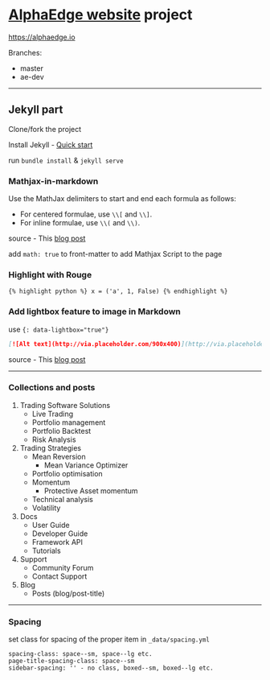 # [AlphaEdge website](https://alphaedge.io) project

https://alphaedge.io

Branches:
* master
* ae-dev

---

## Jekyll part

Clone/fork the project

Install Jekyll - [Quick start](https://jekyllrb.com/docs/quickstart/)

run `bundle install` & `jekyll serve`

### Mathjax-in-markdown

Use the MathJax delimiters to start and end each formula as follows:

* For centered formulae, use `\\[` and `\\]`.
* For inline formulae, use `\\(` and `\\)`.

source - This [blog post](https://hiltmon.com/blog/2017/01/28/mathjax-in-markdown/)

add `math: true` to front-matter to add Mathjax Script to the page

### Highlight with Rouge

`{% highlight python %}
x = ('a', 1, False)
{% endhighlight %}`


### Add lightbox feature to image in Markdown

use `{: data-lightbox="true"}`

```markdown
[![Alt text](http://via.placeholder.com/900x400)](http://via.placeholder.com/1800x800){: data-lightbox="true"}
```

source - This [blog post](https://kramdown.gettalong.org/quickref.html)

---

### Collections and posts

1. Trading Software Solutions
   - Live Trading
   - Portfolio management
   - Portfolio Backtest
   - Risk Analysis
2. Trading Strategies
   - Mean Reversion
     - Mean Variance Optimizer
   - Portfolio optimisation
   - Momentum
     - Protective Asset momentum
   - Technical analysis
   - Volatility
3. Docs
   - User Guide
   - Developer Guide
   - Framework API
   - Tutorials
4. Support
   - Community Forum
   - Contact Support
5. Blog
   - Posts (blog/post-title)
  
---

### Spacing

set class for spacing of the proper item in `_data/spacing.yml`
```
spacing-class: space--sm, space--lg etc.
page-title-spacing-class: space--sm
sidebar-spacing: '' - no class, boxed--sm, boxed--lg etc.
```